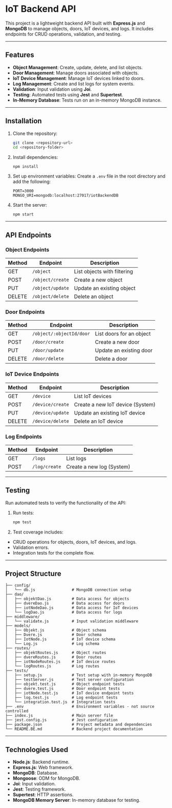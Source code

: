 ﻿ # **IoT Backend API**

 This project is a lightweight backend API built with **Express.js** and **MongoDB** to manage objects, doors, IoT
 devices, and logs. It includes endpoints for CRUD operations, validation, and testing.

 ---

 ## **Features**

 - **Object Management**: Create, update, delete, and list objects.
 - **Door Management**: Manage doors associated with objects.
 - **IoT Device Management**: Manage IoT devices linked to doors.
 - **Log Management**: Create and list logs for system events.
 - **Validation**: Input validation using **Joi**.
 - **Testing**: Automated tests using **Jest** and **Supertest**.
 - **In-Memory Database**: Tests run on an in-memory MongoDB instance.

 ---

 ## **Installation**

 1. Clone the repository:
    ```bash
    git clone <repository-url>
    cd <repository-folder>
    ```

 2. Install dependencies:
    ```bash~~~~
    npm install
    ```

 3. Set up environment variables:
 Create a `.env` file in the root directory and add the following:
    ```
    PORT=3000
    MONGO_URI=mongodb:localhost:27017/iotBackendDB
    ```

 4. Start the server:
    ```bash~~~~
    npm start
    ```

 ---

 ## **API Endpoints**

 ### **Object Endpoints**
 | Method | Endpoint | Description |
 |--------|--------------------|---------------------------------|
 | GET | `/object`          | List objects with filtering |
 | POST | `/object/create`   | Create a new object |
 | PUT | `/object/update`   | Update an existing object |
 | DELETE | `/object/delete`   | Delete an object |

 ### **Door Endpoints**
 | Method | Endpoint | Description |
 |--------|-------------------------|---------------------------------|
 | GET | `/object/:objectId/door` | List doors for an object |
 | POST | `/door/create`          | Create a new door |
 | PUT | `/door/update`          | Update an existing door |
 | DELETE | `/door/delete`          | Delete a door |

 ### **IoT Device Endpoints**
 | Method | Endpoint | Description |
 |--------|--------------------|---------------------------------|
 | GET | `/device`          | List IoT devices |
 | POST | `/device/create`   | Create a new IoT device (System)|
 | PUT | `/device/update`   | Update an existing IoT device |
 | DELETE | `/device/delete`   | Delete an IoT device |

 ### **Log Endpoints**
 | Method | Endpoint | Description |
 |--------|--------------------|---------------------------------|
 | GET | `/logs`            | List logs |
 | POST | `/log/create`      | Create a new log (System)       |

 ---

 ## **Testing**

 Run automated tests to verify the functionality of the API:

 1. Run tests:
    ```bash
    npm test
    ```

 2. Test coverage includes:
 - CRUD operations for objects, doors, IoT devices, and logs.
 - Validation errors.
 - Integration tests for the complete flow.

 ---

 ## **Project Structure**

 ```
 ├── config/
 │   └── db.js                # MongoDB connection setup
 ├── dao/
 │   ├── objektDao.js         # Data access for objects
 │   ├── dvereDao.js          # Data access for doors
 │   ├── iotNodeDao.js        # Data access for IoT devices
 │   └── logDao.js            # Data access for logs
 ├── middleware/
 │   └── validate.js          # Input validation middleware
 ├── models/
 │   ├── Objekt.js            # Object schema
 │   ├── Dvere.js             # Door schema
 │   ├── IotNode.js           # IoT device schema
 │   └── Log.js               # Log schema
 ├── routes/
 │   ├── objektRoutes.js      # Object routes
 │   ├── dvereRoutes.js       # Door routes
 │   ├── iotNodeRoutes.js     # IoT device routes
 │   └── logRoutes.js         # Log routes
 ├── tests/
 │   ├── setup.js             # Test setup with in-memory MongoDB
 │   ├── testServer.js        # Test server configuration
 │   ├── objekt.test.js       # Object endpoint tests
 │   ├── dvere.test.js        # Door endpoint tests
 │   ├── iotNode.test.js      # IoT device endpoint tests
 │   ├── log.test.js          # Log endpoint tests
 │   └── integration.test.js  # Integration tests
 ├── .env                     # Environment variables - not source controlled
 ├── index.js                 # Main server file
 ├── jest.config.js           # Jest configuration
 ├── package.json             # Project metadata and dependencies
 └── README.BE.md             # Backend project documentation
 ```

 ---

 ## **Technologies Used**

 - **Node.js**: Backend runtime.
 - **Express.js**: Web framework.
 - **MongoDB**: Database.
 - **Mongoose**: ODM for MongoDB.
 - **Joi**: Input validation.
 - **Jest**: Testing framework.
 - **Supertest**: HTTP assertions.
 - **MongoDB Memory Server**: In-memory database for testing.
